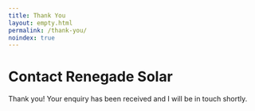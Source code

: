 ```yaml
---
title: Thank You
layout: empty.html
permalink: /thank-you/
noindex: true
---
```

# Contact Renegade Solar

Thank you! Your enquiry has been received and I will be in touch shortly.
